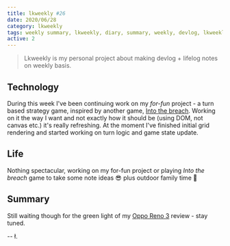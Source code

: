 ```yaml
---
title: lkweekly #26
date: 2020/06/28
category: lkweekly
tags: weekly summary, lkweekly, diary, summary, weekly, devlog, lkweekly2020
active: 2
---
```


> Lkweekly is my personal project about making devlog + lifelog notes on weekly basis.

## Technology

During this week I've been continuing work on my *for-fun* project - a turn based strategy game, inspired by another game, [Into the breach](https://en.wikipedia.org/wiki/Into_the_Breach). Working on it the way I want and not exactly how it should be (using DOM, not canvas etc.) it's really refreshing. At the moment I've finished initial grid rendering and started working on turn logic and game state update.

## Life

Nothing spectacular, working on my for-fun project or playing *Into the breach* game to take some note ideas 😎 plus outdoor family time 💪

## Summary

Still waiting though for the green light of my [Oppo Reno 3](https://www.oppo.com/en/smartphone-reno3-pro/) review - stay tuned.

-- ł.
